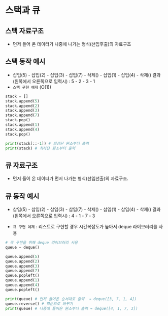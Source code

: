 # 스택과 큐

## 스택 자료구조
* 먼저 들어 온 데이터가 나중에 나가는 형식(선입후출)의 자료구조
## 스택 동작 예시
* 삽입(5) - 삽입(2) - 삽입(3) - 삽입(7) - 삭제() - 삽입(1) - 삽입(4) - 삭제()
  결과(왼쪽에서 오른쪽으로 입력시) : 5 - 2 - 3 - 1 
* `스택 구현 예제` (O(1))
```python
stack = []
stack.append(5)
stack.append(2)
stack.append(3)
stack.append(7)
stack.pop()
stack.append(1)
stack.append(4)
stack.pop()

print(stack[::-1]) # 최상단 원소부터 출력
print(stack) # 최하단 원소부터 출력
```

## 큐 자료구조
* 먼저 들어 온 데이터가 먼저 나가는 형식(선입선출)의 자료구조.
## 큐 동작 예시
* 삽입(5) - 삽입(2) - 삽입(3) - 삽입(7) - 삭제() - 삽입(1) - 삽입(4) - 삭제()
  결과(왼쪽에서 오른쪽으로 입력시) : 4 - 1 - 7 - 3

* `큐 구현 예제` : 리스트로 구현할 경우 시간복잡도가 높아서 deque 라이브러리를 사용
```python
# 큐 구현을 위해 deque 라이브러리 사용
queue = deque()

queue.append(5)
queue.append(2)
queue.append(3)
queue.append(7)
queue.popleft()
queue.append(1)
queue.append(4)
queue.popleft()

print(queue) # 먼저 들어온 순서대로 출력  → deque([3, 7, 1, 4])
queue.reverse() # 역순으로 바꾸기
print(queue) # 나중에 들어온 원소부터 출력 → deque([4, 1, 7, 3])
```

